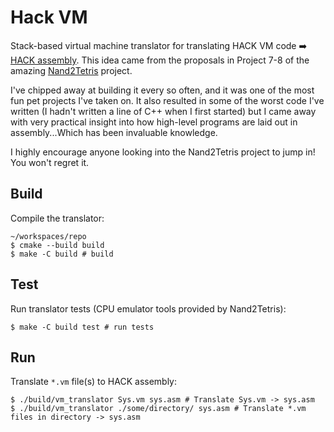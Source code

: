 # Hack VM
Stack-based virtual machine translator for translating HACK VM code ➡️ [HACK assembly](https://en.wikipedia.org/wiki/Hack_computer#Instruction_set_architecture_(ISA)_and_machine_language). This idea came from the proposals in Project 7-8 of the amazing [Nand2Tetris](https://www.nand2tetris.org/) project.

I've chipped away at building it every so often, and it was one of the most fun pet projects I've taken on. It also resulted in some of the worst code I've written (I hadn't written a line of C++ when I first started) but I came away with very practical insight into how high-level programs are laid out in assembly...Which has been invaluable knowledge.

I highly encourage anyone looking into the Nand2Tetris project to jump in! You won't regret it.

## Build
Compile the translator:
```
~/workspaces/repo
$ cmake --build build
$ make -C build # build
```

## Test
Run translator tests (CPU emulator tools provided by Nand2Tetris):
```
$ make -C build test # run tests
```
## Run
Translate `*.vm` file(s) to HACK assembly:
```
$ ./build/vm_translator Sys.vm sys.asm # Translate Sys.vm -> sys.asm
$ ./build/vm_translator ./some/directory/ sys.asm # Translate *.vm files in directory -> sys.asm
```
